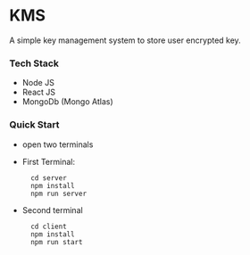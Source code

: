 # KMS

A simple key management system to store user encrypted key.

### Tech Stack
- Node JS
- React JS
- MongoDb (Mongo Atlas)

### Quick Start
- open two terminals
- First Terminal:
    
        cd server
        npm install
        npm run server
      
- Second terminal
    
        cd client
        npm install
        npm run start
       